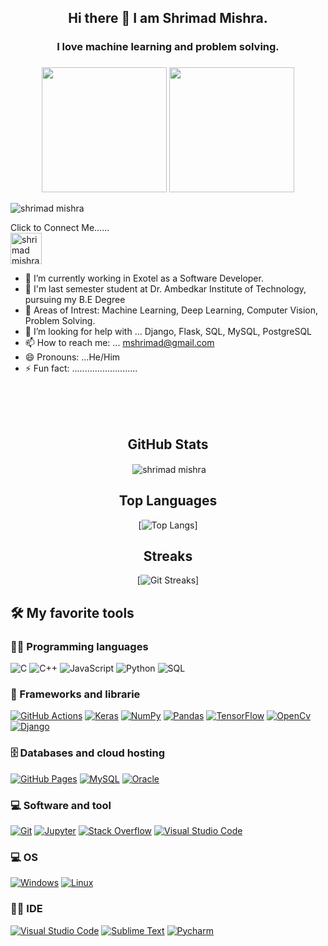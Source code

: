 <head>
  <meta name="google-site-verification" content="bOSwZX5aVstnGihrRD5DBFOw3-RA-aksKom-rLEhzCs" />
</head>
<div align="center">
  <h2>Hi there 👋 I am Shrimad Mishra.</h2>
  <h3>I love machine learning and problem solving.<h3>
</div>

<div align="center">
<img src="https://media.giphy.com/media/MeJgB3yMMwIaHmKD4z/giphy.gif" width=200 height=200 />  <img src="https://media.tenor.com/images/3b388fe03da271d2674faf85eb7c3fcd/tenor.gif" width=200 height=200 />  
</div>

<p align="left"> <img src="https://komarev.com/ghpvc/?username=shrimad-mishra&label=Profile%20views&color=0e75b6&style=flat" alt="shrimad mishra" /> </p>

<div align="left">
  Click to Connect Me......
  <br>
  <a href="https://www.linkedin.com/in/shrimad-mishra/" target="blank"><img src="https://img.icons8.com/color/344/linkedin.png" alt="shrimad mishra" height="50"        width="50"/></a>
</div>

- 🌱 I’m currently working in Exotel as a Software Developer.
- 👨‍ I'm last semester student at Dr. Ambedkar Institute of Technology, pursuing my B.E Degree
- 🤔 Areas of Intrest: Machine Learning, Deep Learning, Computer Vision, Problem Solving.
- 🥺 I’m looking for help with ... Django, Flask, SQL, MySQL, PostgreSQL
- 📫 How to reach me: ... mshrimad@gmail.com
- 😄 Pronouns: ...He/Him
- ⚡ Fun fact: ..........................

<br>
<br>
<br>

<div align="center">
  <h2>GitHub Stats </h2>
</div>

<div align="center"> 
<p>&nbsp;<img align="center" src="https://github-readme-stats.vercel.app/api?username=shrimad-mishra&&show_icons=true&title_color=ffffff&icon_color=bb2acf&text_color=daf7dc&bg_color=151515" alt="shrimad mishra" /></p>
</div>

<div align="center">
  <h2>Top Languages</h2>
</div>

<div align="center">
  
[![Top Langs](https://github-readme-stats.vercel.app/api/top-langs/?username=shrimad-mishra&layout=compact&theme=tokyonight)]

</div>

<div align="center">
  <h2>Streaks</h2>
</div>

<div align="center">


[![Git Streaks](https://github-readme-streak-stats.herokuapp.com/?user=shrimad-mishra&theme=highcontrast)]

</div>




## 🛠️ My favorite tools

### 👨‍💻 Programming languages
<p>
    <img alt="C" src="https://img.shields.io/badge/C%20-%232370ED.svg?logo=c&logoColor=white">
    <img alt="C++" src="https://img.shields.io/badge/C++%20-%2300599C.svg?logo=c%2B%2B&logoColor=white">    
    <img alt="JavaScript" src="https://img.shields.io/badge/Javascript-%23007396.svg?logo=java&logoColor=white">
    <img alt="Python" src="https://img.shields.io/badge/Python%20-%2314354C.svg?logo=python&logoColor=white">            
    <img alt="SQL" src="https://img.shields.io/badge/SQL%20-%23025E8C.svg?logo=amazon-dynamodb&logoColor=white">
</p>              
                
                
### 🧰 Frameworks and librarie
<p>
    <a href="#"><img alt="GitHub Actions" src="https://img.shields.io/badge/GitHub%20Actions%20-%232671E5.svg?logo=github%20actions&logoColor=white"></a>
    <a href="#"><img alt="Keras" src="https://img.shields.io/badge/Keras%20-%23D00000.svg?logo=Keras&logoColor=white"></a>
    <a href="#"><img alt="NumPy" src="https://img.shields.io/badge/Numpy%20-%23013243.svg?logo=numpy&logoColor=white"></a>
    <a href="#"><img alt="Pandas" src="https://img.shields.io/badge/Pandas%20-%23150458.svg?logo=pandas&logoColor=white"></a>
    <a href="#"><img alt="TensorFlow" src="https://img.shields.io/badge/TensorFlow%20-%23FF6F00.svg?logo=TensorFlow&logoColor=white"></a>
    <a href="#"><img alt="OpenCv" src="https://img.shields.io/badge/OpenCV-27338e?style=for-the-badge&logo=OpenCV&logoColor=white"></a>
    <a href="#"><img alt="Django" src="https://img.shields.io/badge/Django-27338e?style=for-the-badge&logo=Djnago&logoColor=white"></a>
 </p>   
    
### 🗄️ Databases and cloud hosting
<p>
    <a href="#"><img alt="GitHub Pages" src="https://img.shields.io/badge/GitHub%20Pages-%23327FC7.svg?logo=github&logoColor=white"></a>
    <a href="#"><img alt="MySQL" src="https://img.shields.io/badge/MySQL-%2300f.svg?logo=mysql&logoColor=white"></a>
    <a href="#"><img alt="Oracle" src ="https://img.shields.io/badge/Oracle%20-%23F00000.svg?logo=oracle&logoColor=white"></a>
</p>

### 💻 Software and tool
<p>
    <a href="#"><img alt="Git" src="https://img.shields.io/badge/Git%20-%23F05033.svg?logo=git&logoColor=white"></a>
    <a href="#"><img alt="Jupyter" src="https://img.shields.io/badge/Jupyter%20-%23F37626.svg?logo=Jupyter&logoColor=white"></a>
    <a href="#"><img alt="Stack Overflow" src="https://img.shields.io/badge/-Stack%20Overflow-FE7A16?logo=stack-overflow&logoColor=white"></a>
    <a href="#"><img alt="Visual Studio Code" src="https://img.shields.io/badge/Visual%20Studio%20Code-0078d7.svg?logo=visual-studio-code&logoColor=white"></a>
</p>

### 💻 OS
<p>
   <a href="#"><img alt="Windows" src="https://img.shields.io/badge/Windows-0078D6?style=for-the-badge&logo=windows&logoColor=whit"></a>
   <a href="#"><img alt="Linux" src="https://img.shields.io/badge/Linux-FCC624?style=for-the-badge&logo=linux&logoColor=black"></a>
</p>

### 👨‍💻 IDE 
<p>
  <a href="#"><img alt="Visual Studio Code" src="https://img.shields.io/badge/Visual_Studio_Code-0078D4?style=for-the-badge&logo=visual%20studio%20code&logoColor=white"></a>
  <a href="#"><img alt="Sublime Text" src="https://img.shields.io/badge/sublime_text-%23575757.svg?&style=for-the-badge&logo=sublime-text&logoColor=important"></a>
  <a href="#"><img alt="Pycharm" src="https://img.shields.io/badge/PyCharm-000000.svg?&style=for-the-badge&logo=PyCharm&logoColor=white"></a>
</p>
